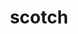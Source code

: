 ---
title: "scotch"
layout: cache
categories: [package, develop-2024-05-19]
meta: {"versions": ["6.0.9", "7.0.4"], "compilers": ["gcc@=11.4.0", "gcc@=12.3.0", "gcc@=7.3.1", "gcc@=9.4.0"], "oss": ["amzn2", "ubuntu20.04", "ubuntu22.04"], "platforms": ["linux"], "targets": ["aarch64", "neoverse_n1", "neoverse_v1", "neoverse_v2", "ppc64le", "x86_64_v3", "x86_64_v4"], "stacks": ["aws-isc", "aws-isc-aarch64", "aws-pcluster-neoverse_v1", "aws-pcluster-x86_64_v4", "e4s", "e4s-neoverse-v2", "e4s-neoverse_v1", "e4s-power", "root"], "num_specs": 11, "num_specs_by_stack": {"root": 11, "aws-isc-aarch64": 2, "aws-pcluster-neoverse_v1": 2, "aws-pcluster-x86_64_v4": 2, "aws-isc": 1, "e4s-power": 1, "e4s-neoverse_v1": 1, "e4s-neoverse-v2": 1, "e4s": 1}}
spec_details: [{"hash": "a7jnnc5l64sjh766465bx2gsbodn2grv", "compiler": "gcc@=7.3.1", "versions": ["7.0.4"], "os": "amzn2", "platform": "linux", "target": "aarch64", "variants": ["build_system=cmake", "build_type=Release", "+compression", "~esmumps", "generator=make", "~int64", "~ipo", "~metis", "+mpi", "~mpi_thread", "~noarch", "+shared", "+threads"], "stacks": ["root", "aws-isc-aarch64"], "size": "-", "tarball": "https://binaries.spack.io/releases/develop-2024-05-19/build_cache/linux-amzn2-aarch64/gcc-7.3.1/scotch-7.0.4/linux-amzn2-aarch64-gcc-7.3.1-scotch-7.0.4-a7jnnc5l64sjh766465bx2gsbodn2grv.spack"}, {"hash": "adcmejhuqni2jpm5lr5xseaicabhfyot", "compiler": "gcc@=12.3.0", "versions": ["6.0.9"], "os": "amzn2", "platform": "linux", "target": "neoverse_n1", "variants": ["build_system=makefile", "+compression", "~esmumps", "~int64", "~metis", "+mpi", "~mpi_thread", "~noarch", "+shared", "+threads"], "stacks": ["aws-pcluster-neoverse_v1", "root"], "size": "-", "tarball": "https://binaries.spack.io/releases/develop-2024-05-19/build_cache/linux-amzn2-neoverse_n1/gcc-12.3.0/scotch-6.0.9/linux-amzn2-neoverse_n1-gcc-12.3.0-scotch-6.0.9-adcmejhuqni2jpm5lr5xseaicabhfyot.spack"}, {"hash": "mv46ztgp4qmseigca6y6u7nvj7it4j7o", "compiler": "gcc@=7.3.1", "versions": ["7.0.4"], "os": "amzn2", "platform": "linux", "target": "neoverse_n1", "variants": ["build_system=cmake", "build_type=Release", "+compression", "~esmumps", "generator=make", "~int64", "~ipo", "~metis", "+mpi", "~mpi_thread", "~noarch", "+shared", "+threads"], "stacks": ["root", "aws-isc-aarch64"], "size": "-", "tarball": "https://binaries.spack.io/releases/develop-2024-05-19/build_cache/linux-amzn2-neoverse_n1/gcc-7.3.1/scotch-7.0.4/linux-amzn2-neoverse_n1-gcc-7.3.1-scotch-7.0.4-mv46ztgp4qmseigca6y6u7nvj7it4j7o.spack"}, {"hash": "kb5xdtuyuuspqduok4xjvsxyq3gr4gcw", "compiler": "gcc@=12.3.0", "versions": ["6.0.9"], "os": "amzn2", "platform": "linux", "target": "neoverse_v1", "variants": ["build_system=makefile", "+compression", "~esmumps", "~int64", "~metis", "+mpi", "~mpi_thread", "~noarch", "+shared", "+threads"], "stacks": ["aws-pcluster-neoverse_v1", "root"], "size": "-", "tarball": "https://binaries.spack.io/releases/develop-2024-05-19/build_cache/linux-amzn2-neoverse_v1/gcc-12.3.0/scotch-6.0.9/linux-amzn2-neoverse_v1-gcc-12.3.0-scotch-6.0.9-kb5xdtuyuuspqduok4xjvsxyq3gr4gcw.spack"}, {"hash": "qpyuoefot75yxv45jqtaj6cl6ddbw2i5", "compiler": "gcc@=12.3.0", "versions": ["6.0.9"], "os": "amzn2", "platform": "linux", "target": "x86_64_v3", "variants": ["build_system=makefile", "+compression", "~esmumps", "~int64", "~metis", "+mpi", "~mpi_thread", "~noarch", "+shared", "+threads"], "stacks": ["aws-pcluster-x86_64_v4", "root"], "size": "-", "tarball": "https://binaries.spack.io/releases/develop-2024-05-19/build_cache/linux-amzn2-x86_64_v3/gcc-12.3.0/scotch-6.0.9/linux-amzn2-x86_64_v3-gcc-12.3.0-scotch-6.0.9-qpyuoefot75yxv45jqtaj6cl6ddbw2i5.spack"}, {"hash": "zrpjga3nrflwwngcjgcbhjvgabjv5i27", "compiler": "gcc@=7.3.1", "versions": ["7.0.4"], "os": "amzn2", "platform": "linux", "target": "x86_64_v3", "variants": ["build_system=cmake", "build_type=Release", "+compression", "~esmumps", "generator=make", "~int64", "~ipo", "~metis", "+mpi", "~mpi_thread", "~noarch", "+shared", "+threads"], "stacks": ["aws-isc", "root"], "size": "-", "tarball": "https://binaries.spack.io/releases/develop-2024-05-19/build_cache/linux-amzn2-x86_64_v3/gcc-7.3.1/scotch-7.0.4/linux-amzn2-x86_64_v3-gcc-7.3.1-scotch-7.0.4-zrpjga3nrflwwngcjgcbhjvgabjv5i27.spack"}, {"hash": "avmsolrh563htzv5zoykzotixypsooot", "compiler": "gcc@=12.3.0", "versions": ["6.0.9"], "os": "amzn2", "platform": "linux", "target": "x86_64_v4", "variants": ["build_system=makefile", "+compression", "~esmumps", "~int64", "~metis", "+mpi", "~mpi_thread", "~noarch", "+shared", "+threads"], "stacks": ["aws-pcluster-x86_64_v4", "root"], "size": "-", "tarball": "https://binaries.spack.io/releases/develop-2024-05-19/build_cache/linux-amzn2-x86_64_v4/gcc-12.3.0/scotch-6.0.9/linux-amzn2-x86_64_v4-gcc-12.3.0-scotch-6.0.9-avmsolrh563htzv5zoykzotixypsooot.spack"}, {"hash": "dmjbjcdcjpazrxcajvkqjde2d6rvodbf", "compiler": "gcc@=9.4.0", "versions": ["7.0.4"], "os": "ubuntu20.04", "platform": "linux", "target": "ppc64le", "variants": ["build_system=cmake", "build_type=Release", "+compression", "~esmumps", "generator=make", "~int64", "~ipo", "~metis", "+mpi", "~mpi_thread", "~noarch", "+shared", "+threads"], "stacks": ["root", "e4s-power"], "size": "-", "tarball": "https://binaries.spack.io/releases/develop-2024-05-19/build_cache/linux-ubuntu20.04-ppc64le/gcc-9.4.0/scotch-7.0.4/linux-ubuntu20.04-ppc64le-gcc-9.4.0-scotch-7.0.4-dmjbjcdcjpazrxcajvkqjde2d6rvodbf.spack"}, {"hash": "kaa7tvmitiafc4nifnfxmy66psaobq6w", "compiler": "gcc@=11.4.0", "versions": ["7.0.4"], "os": "ubuntu22.04", "platform": "linux", "target": "neoverse_v1", "variants": ["build_system=cmake", "build_type=Release", "+compression", "~esmumps", "generator=make", "~int64", "~ipo", "~metis", "+mpi", "~mpi_thread", "~noarch", "+shared", "+threads"], "stacks": ["root", "e4s-neoverse_v1"], "size": "-", "tarball": "https://binaries.spack.io/releases/develop-2024-05-19/build_cache/linux-ubuntu22.04-neoverse_v1/gcc-11.4.0/scotch-7.0.4/linux-ubuntu22.04-neoverse_v1-gcc-11.4.0-scotch-7.0.4-kaa7tvmitiafc4nifnfxmy66psaobq6w.spack"}, {"hash": "ihdj73hztnj2dqmif67whfdrcj2cbbh4", "compiler": "gcc@=11.4.0", "versions": ["7.0.4"], "os": "ubuntu22.04", "platform": "linux", "target": "neoverse_v2", "variants": ["build_system=cmake", "build_type=Release", "+compression", "~esmumps", "generator=make", "~int64", "~ipo", "~metis", "+mpi", "~mpi_thread", "~noarch", "+shared", "+threads"], "stacks": ["e4s-neoverse-v2", "root"], "size": "-", "tarball": "https://binaries.spack.io/releases/develop-2024-05-19/build_cache/linux-ubuntu22.04-neoverse_v2/gcc-11.4.0/scotch-7.0.4/linux-ubuntu22.04-neoverse_v2-gcc-11.4.0-scotch-7.0.4-ihdj73hztnj2dqmif67whfdrcj2cbbh4.spack"}, {"hash": "nxhgzcj2haj74nktkil5du5ckgnw2vwc", "compiler": "gcc@=11.4.0", "versions": ["7.0.4"], "os": "ubuntu22.04", "platform": "linux", "target": "x86_64_v3", "variants": ["build_system=cmake", "build_type=Release", "+compression", "~esmumps", "generator=make", "~int64", "~ipo", "~metis", "+mpi", "~mpi_thread", "~noarch", "+shared", "+threads"], "stacks": ["root", "e4s"], "size": "-", "tarball": "https://binaries.spack.io/releases/develop-2024-05-19/build_cache/linux-ubuntu22.04-x86_64_v3/gcc-11.4.0/scotch-7.0.4/linux-ubuntu22.04-x86_64_v3-gcc-11.4.0-scotch-7.0.4-nxhgzcj2haj74nktkil5du5ckgnw2vwc.spack"}]
---